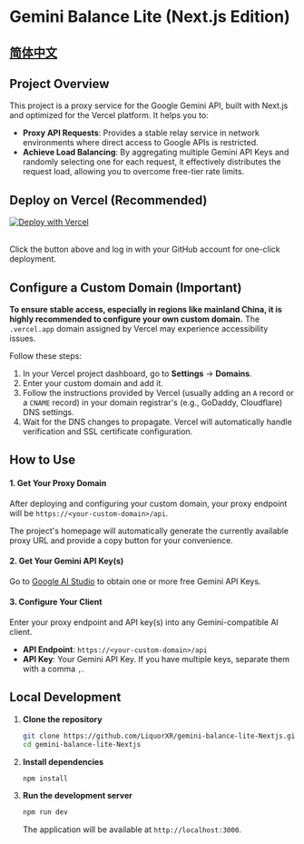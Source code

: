 # Gemini Balance Lite (Next.js Edition)

[简体中文](README.md)
---

## Project Overview

This project is a proxy service for the Google Gemini API, built with Next.js and optimized for the Vercel platform. It helps you to:
- **Proxy API Requests**: Provides a stable relay service in network environments where direct access to Google APIs is restricted.
- **Achieve Load Balancing**: By aggregating multiple Gemini API Keys and randomly selecting one for each request, it effectively distributes the request load, allowing you to overcome free-tier rate limits.

## Deploy on Vercel (Recommended)

[![Deploy with Vercel](https://vercel.com/button)](https://vercel.com/new/clone?repository-url=https%3A%2F%2Fgithub.com%2Ftech-shrimp%2Fgemini-balance-lite&project-name=gemini-balance-lite-nextjs&repository-name=gemini-balance-lite-nextjs)

<br>Click the button above and log in with your GitHub account for one-click deployment.

## Configure a Custom Domain (Important)

**To ensure stable access, especially in regions like mainland China, it is highly recommended to configure your own custom domain.** The `.vercel.app` domain assigned by Vercel may experience accessibility issues.

Follow these steps:
1.  In your Vercel project dashboard, go to **Settings** -> **Domains**.
2.  Enter your custom domain and add it.
3.  Follow the instructions provided by Vercel (usually adding an `A` record or a `CNAME` record) in your domain registrar's (e.g., GoDaddy, Cloudflare) DNS settings.
4.  Wait for the DNS changes to propagate. Vercel will automatically handle verification and SSL certificate configuration.

## How to Use

#### 1. Get Your Proxy Domain
After deploying and configuring your custom domain, your proxy endpoint will be `https://<your-custom-domain>/api`.

The project's homepage will automatically generate the currently available proxy URL and provide a copy button for your convenience.

#### 2. Get Your Gemini API Key(s)
Go to [Google AI Studio](https://aistudio.google.com) to obtain one or more free Gemini API Keys.

#### 3. Configure Your Client
Enter your proxy endpoint and API key(s) into any Gemini-compatible AI client.

-   **API Endpoint**: `https://<your-custom-domain>/api`
-   **API Key**: Your Gemini API Key. If you have multiple keys, separate them with a comma `,`.

## Local Development

1.  **Clone the repository**
    ```bash
    git clone https://github.com/LiquorXR/gemini-balance-lite-Nextjs.git
    cd gemini-balance-lite-Nextjs
    ```
2.  **Install dependencies**
    ```bash
    npm install
    ```
3.  **Run the development server**
    ```bash
    npm run dev
    ```
    The application will be available at `http://localhost:3000`.
